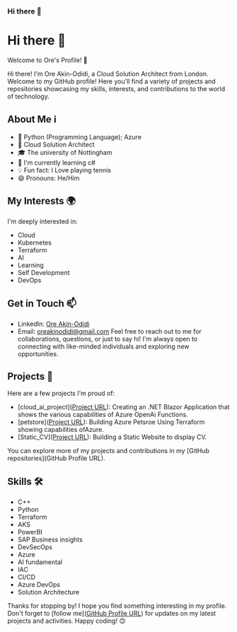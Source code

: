 ### Hi there 👋

<!--
**oreakinodidi98/oreakinodidi98** is a ✨ _special_ ✨ repository because its `README.md` (this file) appears on your GitHub profile.

Here are some ideas to get you started:

- 🔭 I’m currently working on ...
- 🌱 I’m currently learning ...
- 👯 I’m looking to collaborate on ...
- 🤔 I’m looking for help with ...
- 💬 Ask me about ...
- 📫 How to reach me: ...
- 😄 Pronouns: ...
- ⚡ Fun fact: ...
-->
# Hi there 👋
Welcome to Ore's Profile! 👋

Hi there! I'm Ore Akin-Odidi, a Cloud Solution  Architect from London. Welcome to my GitHub profile! Here you'll find a variety of projects and repositories showcasing my skills, interests, and contributions to the world of technology.

## About Me ℹ️
- 🌟 Python (Programming Language); Azure
- 💼 Cloud Solution Architect
- 🎓 The university of Nottingham
- 🌱 I'm currently learning c#
- 💡 Fun fact: I Love playing tennis
- 😄 Pronouns: He/Him

## My Interests 🌍
I'm deeply interested in:
- Cloud
- Kubernetes
- Terraform
- AI
- Learning
- Self Development
- DevOps

## Get in Touch 📫
- LinkedIn: [Ore Akin-Odidi](www.linkedin.com/in/ore-akin-odidi-47581317a)
- Email: oreakinodidi@gmail.com
Feel free to reach out to me for collaborations, questions, or just to say hi! I'm always open to connecting with like-minded individuals and exploring new opportunities.

## Projects 🚀
Here are a few projects I'm proud of:
- [cloud_ai_project]([Project URL](https://github.com/oreakinodidi98/cloud_ai_project)): Creating an .NET Blazor Application that shows the various capabilities of Azure OpenAi Functions.
- [petstore]([Project URL](https://github.com/oreakinodidi98/petstore)): Building Azure Petsroe Using Terraform showing capabilities ofAzure.
- [Static_CV]([Project URL](https://github.com/oreakinodidi98/oreakinodidi98.github.io)): Building a Static Website to display CV.

You can explore more of my projects and contributions in my [GitHub repositories](GitHub Profile URL).

## Skills 🛠️
- C++
- Python
- Terraform
- AKS
- PowerBI
- SAP Business insights
- DevSecOps
- Azure
- AI fundamental
- IAC
- CI/CD
- Azure DevOps
- Solution Architecture

Thanks for stopping by! I hope you find something interesting in my profile. Don't forget to [follow me]([GitHub Profile URL](https://github.com/oreakinodidi98)) for updates on my latest projects and activities. Happy coding! 😊
